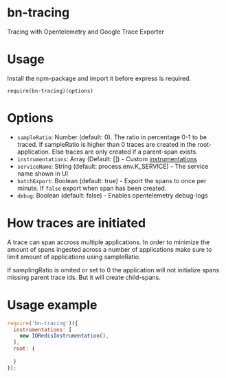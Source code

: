 # bn-tracing
 Tracing with Opentelemetry and Google Trace Exporter

# Usage
Install the npm-package and import it before express is required.

`require(bn-tracing)(options)` 

# Options
- `sampleRatio`: Number (default: 0). The ratio in percentage 0-1 to be traced. If sampleRatio is higher than 0 traces are created in the root-application. Else traces are only created if a parent-span exists.
- `instrumentations`: Array (Default: []) - Custom [instrumentations](https://opentelemetry.io/ecosystem/registry/?language=js&component=instrumentation)
- `serviceName`: String (default: process.env.K_SERVICE) - The service name shown in UI
- `batchExport`: Boolean (default: true) - Export the spans to once per minute. If `false` export when span has been created.
- `debug`: Boolean (default: false) - Enables opentelemetry debug-logs

# How traces are initiated
A trace can span accross multiple applications. In order to minimize the amount of spans ingested across a number of applications make sure to limit amount of applications using sampleRatio.

If samplingRatio is omited or set to 0 the application will not initialize spans missing parent trace ids. But it will create child-spans.

# Usage example
```js
require('bn-tracing')({
  instrumentations: [
    new IORedisInstrumentation(),
  ],
  root: {
    
  }
});
```
